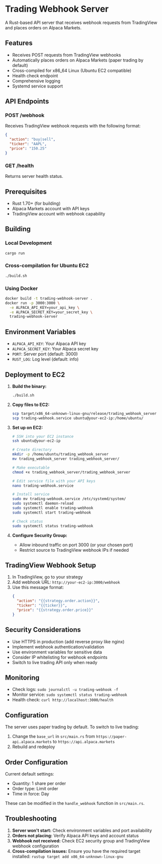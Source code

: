 # Trading Webhook Server

A Rust-based API server that receives webhook requests from TradingView and places orders on Alpaca Markets.

## Features

- Receives POST requests from TradingView webhooks
- Automatically places orders on Alpaca Markets (paper trading by default)
- Cross-compiled for x86_64 Linux (Ubuntu EC2 compatible)
- Health check endpoint
- Comprehensive logging
- Systemd service support

## API Endpoints

### POST /webhook
Receives TradingView webhook requests with the following format:
```json
{
  "action": "buy|sell",
  "ticker": "AAPL",
  "price": "150.25"
}
```

### GET /health
Returns server health status.

## Prerequisites

- Rust 1.70+ (for building)
- Alpaca Markets account with API keys
- TradingView account with webhook capability

## Building

### Local Development
```bash
cargo run
```

### Cross-compilation for Ubuntu EC2
```bash
./build.sh
```

### Using Docker
```bash
docker build -t trading-webhook-server .
docker run -p 3000:3000 \
  -e ALPACA_API_KEY=your_api_key \
  -e ALPACA_SECRET_KEY=your_secret_key \
  trading-webhook-server
```

## Environment Variables

- `ALPACA_API_KEY`: Your Alpaca API key
- `ALPACA_SECRET_KEY`: Your Alpaca secret key
- `PORT`: Server port (default: 3000)
- `RUST_LOG`: Log level (default: info)

## Deployment to EC2

1. **Build the binary:**
   ```bash
   ./build.sh
   ```

2. **Copy files to EC2:**
   ```bash
   scp target/x86_64-unknown-linux-gnu/release/trading_webhook_server ubuntu@your-ec2-ip:/home/ubuntu/
   scp trading-webhook.service ubuntu@your-ec2-ip:/home/ubuntu/
   ```

3. **Set up on EC2:**
   ```bash
   # SSH into your EC2 instance
   ssh ubuntu@your-ec2-ip
   
   # Create directory
   mkdir -p /home/ubuntu/trading_webhook_server
   mv trading_webhook_server trading_webhook_server/
   
   # Make executable
   chmod +x trading_webhook_server/trading_webhook_server
   
   # Edit service file with your API keys
   nano trading-webhook.service
   
   # Install service
   sudo mv trading-webhook.service /etc/systemd/system/
   sudo systemctl daemon-reload
   sudo systemctl enable trading-webhook
   sudo systemctl start trading-webhook
   
   # Check status
   sudo systemctl status trading-webhook
   ```

4. **Configure Security Group:**
   - Allow inbound traffic on port 3000 (or your chosen port)
   - Restrict source to TradingView webhook IPs if needed

## TradingView Webhook Setup

1. In TradingView, go to your strategy
2. Add webhook URL: `http://your-ec2-ip:3000/webhook`
3. Use this message format:
   ```json
   {
     "action": "{{strategy.order.action}}",
     "ticker": "{{ticker}}",
     "price": "{{strategy.order.price}}"
   }
   ```

## Security Considerations

- Use HTTPS in production (add reverse proxy like nginx)
- Implement webhook authentication/validation
- Use environment variables for sensitive data
- Consider IP whitelisting for webhook endpoints
- Switch to live trading API only when ready

## Monitoring

- Check logs: `sudo journalctl -u trading-webhook -f`
- Monitor service: `sudo systemctl status trading-webhook`
- Health check: `curl http://localhost:3000/health`

## Configuration

The server uses paper trading by default. To switch to live trading:

1. Change the `base_url` in `src/main.rs` from `https://paper-api.alpaca.markets` to `https://api.alpaca.markets`
2. Rebuild and redeploy

## Order Configuration

Current default settings:
- Quantity: 1 share per order
- Order type: Limit order
- Time in force: Day

These can be modified in the `handle_webhook` function in `src/main.rs`.

## Troubleshooting

1. **Server won't start:** Check environment variables and port availability
2. **Orders not placing:** Verify Alpaca API keys and account status
3. **Webhook not received:** Check EC2 security group and TradingView webhook configuration
4. **Cross-compilation issues:** Ensure you have the required target installed: `rustup target add x86_64-unknown-linux-gnu`

